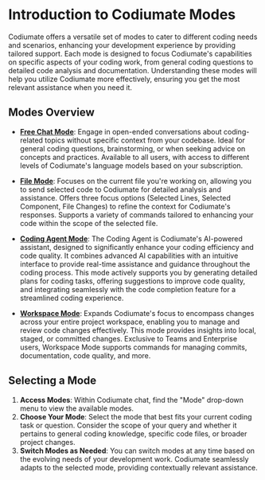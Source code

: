 # Introduction to Codiumate Modes

Codiumate offers a versatile set of modes to cater to different coding needs and scenarios, enhancing your development experience by providing tailored support. Each mode is designed to focus Codiumate's capabilities on specific aspects of your coding work, from general coding questions to detailed code analysis and documentation. Understanding these modes will help you utilize Codiumate more effectively, ensuring you get the most relevant assistance when you need it.

## Modes Overview

- [**Free Chat Mode**](./free-chat.md): Engage in open-ended conversations about coding-related topics without specific context from your codebase. Ideal for general coding questions, brainstorming, or when seeking advice on concepts and practices. Available to all users, with access to different levels of Codiumate's language models based on your subscription.

- [**File Mode**](./file-mode.md): Focuses on the current file you're working on, allowing you to send selected code to Codiumate for detailed analysis and assistance. Offers three focus options (Selected Lines, Selected Component, File Changes) to refine the context for Codiumate's responses. Supports a variety of commands tailored to enhancing your code within the scope of the selected file.

- [**Coding Agent Mode**](./coding-agent-mode.md): The Coding Agent is Codiumate's AI-powered assistant, designed to significantly enhance your coding efficiency and code quality. It combines advanced AI capabilities with an intuitive interface to provide real-time assistance and guidance throughout the coding process. This mode actively supports you by generating detailed plans for coding tasks, offering suggestions to improve code quality, and integrating seamlessly with the code completion feature for a streamlined coding experience.

- [**Workspace Mode**](./workspace-mode.md): Expands Codiumate's focus to encompass changes across your entire project workspace, enabling you to manage and review code changes effectively. This mode provides insights into local, staged, or committed changes. Exclusive to Teams and Enterprise users, Workspace Mode supports commands for managing commits, documentation, code quality, and more.

## Selecting a Mode

1. **Access Modes**: Within Codiumate chat, find the "Mode" drop-down menu to view the available modes.
2. **Choose Your Mode**: Select the mode that best fits your current coding task or question. Consider the scope of your query and whether it pertains to general coding knowledge, specific code files, or broader project changes.
3. **Switch Modes as Needed**: You can switch modes at any time based on the evolving needs of your development work. Codiumate seamlessly adapts to the selected mode, providing contextually relevant assistance.